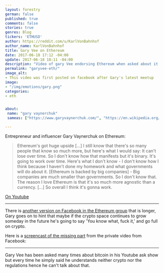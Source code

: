 ```yaml
---
layout: forestry
german: false
published: true
comments: false
stories: true
genres: Blog
tickers: 'ETHUSD'
author: https://reddit.com/u/KarlVonBahnhof
author_name: KarlVonBahnhof
title: Gary Vee on Ethereum
date: 2017-06-18 17:12 -04:00
update: 2017-06-18 18:11 -04:00
description: "Video of gary Vee endorsing Ethereum when asked about it by a fan."
permalink: "garyvee-eth/"
image_alt:
- This video was first posted on facebook after Gary's latest meetup
image:
- "/img/emotions/gary.png"
categories:
- eth


about:
 name: "gary vaynerchuk"
 sameas: ["https://www.garyvaynerchuk.com/", "https://en.wikipedia.org/wiki/Gary_Vaynerchuk", "https://www.youtube.com/channel/UCctXZhXmG-kf3tlIXgVZUlw"]

---
```


Entrepreneur and influencer Gary Vaynerchuk on Ethereum:

> Ethereum's got huge upside [...] I still know that there's so many people that know so much more, but here's what I would say: It can't lose over time. So I don't know how that manifests but it's binary. It's going to work over time. Here's what I don't know - I don't know how I think because I haven't done my homework and what governments will do about it. [Ethereum is backed by big companies] - Big companies are much smaller than governments. So I don't know that. The reason I love Ethereum is that it's so much more agnostic than a currency. [...] So overall I think it's gonna work.

[On Youtube](https://youtu.be/mkR4-ZDAWcI)


<amp-youtube data-videoid="mkR4-ZDAWcI" layout="responsive" width="700" height="360"></amp-youtube>

<hr>


There is [another version on Facebook in the Ethereum group](https://www.facebook.com/groups/Ethereum/permalink/1221683854624326/) that is longer, Gary goes on to hint that maybe if the crypto space continues to grow someday in the future he's going to say 'You know what, fuck it,' and go full on crypto.

Here is a [screencast of the missing part](http://www.dailymotion.com/video/x5r4p9h) from the private video from Facebook:

<amp-dailymotion data-videoid="x5r4p9h" layout="responsive" width="700" height="360"></amp-dailymotion>

<hr>

Gary Vee has been asked many times about bitcoin in his Youtube ask show but every time he simply said he understands neither crypto nor the regulations hence he can't talk about that.
